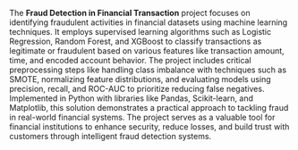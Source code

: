 The **Fraud Detection in Financial Transaction** project focuses on identifying fraudulent activities in financial datasets using machine learning techniques. It employs supervised learning algorithms such as Logistic Regression, Random Forest, and XGBoost to classify transactions as legitimate or fraudulent based on various features like transaction amount, time, and encoded account behavior. The project includes critical preprocessing steps like handling class imbalance with techniques such as SMOTE, normalizing feature distributions, and evaluating models using precision, recall, and ROC-AUC to prioritize reducing false negatives. Implemented in Python with libraries like Pandas, Scikit-learn, and Matplotlib, this solution demonstrates a practical approach to tackling fraud in real-world financial systems. The project serves as a valuable tool for financial institutions to enhance security, reduce losses, and build trust with customers through intelligent fraud detection systems.

